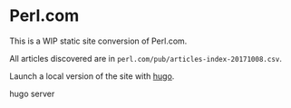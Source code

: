 # Perl.com

This is a WIP static site conversion of Perl.com.

All articles discovered are in `perl.com/pub/articles-index-20171008.csv`.

Launch a local version of the site with [hugo](https://gohugo.io).

  hugo server

